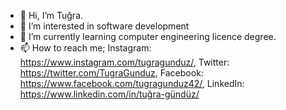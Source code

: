 - 👋 Hi, I’m Tuğra.
- 👀 I’m interested in software development
- 🌱 I’m currently learning computer engineering licence degree.
- 📫 How to reach me;
  Instagram: https://www.instagram.com/tugragunduz/,
  Twitter:   https://twitter.com/TugraGunduz,
  Facebook:  https://www.facebook.com/tugragunduz42/,
  LinkedIn:  https://www.linkedin.com/in/tuğra-gündüz/
